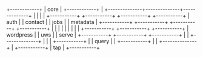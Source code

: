 +------------+
| core       |
+------------+
      |
      +--------------+--------------+--------------+
      |              |              |              |
+-----------+  +-----------+  +-----------+  +-----------+
| auth      |  | contact   |  | jobs      |  | metadata  |
+-----------+  +-----------+  +-----------+  +-----------+
      |                             |              |
      |                             |              |
      |                             |              |
+-----------+                 +-----------+  +-----------+
| wordpress |                 | uws       |  | serve     |
+-----------+                 +-----------+  +-----------+
                                    |              |
                                    +--------------+
                                    |              |
                                    |        +-----------+
                                    |        | query     |
                                    |        +-----------+
                                    |              |
                                    +--------------+
                                                   |
                                             +-----------+
                                             | tap       |
                                             +-----------+
